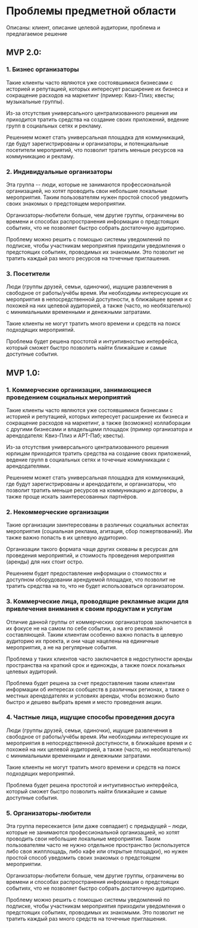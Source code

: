 # Проблемы предметной области

Описаны: клиент, описание целевой аудитории, проблема и предлагаемое решение

## MVP 2.0:

### 1. Бизнес организаторы

Такие клиенты часто являются уже состоявшимися бизнесами с историей и репутацией, которых интересует расширение их бизнеса и сокращение расходов на маркетинг (пример: Квиз-Плиз; квесты; музыкальные группы).

Из-за отсутствия универсального централизованного решения им приходится тратить средства на создание своих приложений, ведение групп в социальных сетях и рекламу.

Решением может стать универсальная площадка для коммуникаций, где будут зарегистрированы и организаторы, и потенциальные посетители мероприятий, что позволит тратить меньше ресурсов на коммуникацию и рекламу.

### 2. Индивидуальные организаторы

Эта группа -- люди, которые не занимаются профессиональной организацией, но хотят проводить свои небольшие локальные мероприятия. Таким пользователям нужен простой способ уведомить своих знакомых о предстоящем мероприятии.

Организаторы-любители больше, чем другие группы, ограничены во времени и способах распространения информации о предстоящих событиях, что не позволяет быстро собрать достаточную аудиторию.

Проблему можно решить с помощью системы уведомлений по подписке, чтобы участникам мероприятия приходили уведомления о предстоящих событиях, проводимых их знакомыми. Это позволит не тратить каждый раз много ресурсов на точечные приглашения.

### 3. Посетители

Люди (группы друзей, семьи, одиночки), ищущие развлечения в свободное от работы/учёбы время. Им необходимы интересующие их мероприятия в непосредственной доступности, в ближайшее время и с похожей на них целевой аудиторией, а также (часто, но необязательно) с минимальными временными и денежными затратами.

Такие клиенты не могут тратить много времени и средств на поиск подходящих мероприятий.

Проблема будет решена простотой и интуитивностью интерфейса, который сможет быстро позволить найти ближайшие и самые доступные события.


## MVP 1.0:

### 1. Коммерческие организации, занимающиеся проведением социальных мероприятий

Такие клиенты часто являются уже состоявшимися бизнесами с историей и репутацией, которых интересует расширение их бизнеса и сокращение расходов на маркетинг, а также (возможно) коллаборации с другими бизнесами и владельцами площадок (пример организатора и арендодателя: Квиз-Плиз и АРТ-Паб; квесты).

Из-за отсутствия универсального централизованного решения юрлицам приходится тратить средства на создание своих приложений, ведение групп в социальных сетях и точечные коммуникации с арендодателями.

Решением может стать универсальная площадка для коммуникаций, где будут зарегистрированы и арендодатели, и организаторы, что позволит тратить меньше ресурсов на коммуникацию и договоры, а также проще искать заинтересованных партнёров.

### 2. Некоммерческие организации

Такие организации заинтересованы в различных социальных аспектах мероприятия (социальная реклама, агитация, сбор пожертвований). Им также важно попасть в их целевую аудиторию.

Организации такого формата чаще других скованы в ресурсах для проведения мероприятий, и стоимость проведения мероприятия (аренды) для них стоит остро.

Решением будет предоставление информации о стоимостях и доступном оборудовании арендуемой площадке, что позволит не тратить средства на то, что не будет использоваться организатором.

### 3. Коммерческие лица, проводящие рекламные акции для привлечения внимания к своим продуктам и услугам

Отличие данной группы от коммерческих организаторов заключается в их фокусе не на самом по себе событии, а на его рекламной составляющей. Таким клиентам особенно важно попасть в целевую аудиторию их проекта, и они чаще нацелены на единичные мероприятия, а не на регулярные события.

Проблема у таких клиентов часто заключается в недоступности аренды пространства на краткий срок и единожды, а также поиск локальных целевых аудиторий.

Проблема будет решена за счет предоставления таким клиентам информации об интересах сообществ в различных регионах, а также о местных арендодателях и условиях аренды, чтобы возможно было быстро и дешево выбрать время и место проведения акции.

### 4. Частные лица, ищущие способы проведения досуга

Люди (группы друзей, семьи, одиночки), ищущие развлечения в свободное от работы/учёбы время. Им необходимы интересующие их мероприятия в непосредственной доступности, в ближайшее время и с похожей на них целевой аудиторией, а также (часто, но необязательно) с минимальными временными и денежными затратами.

Такие клиенты не могут тратить много времени и средств на поиск подходящих мероприятий.

Проблема будет решена простотой и интуитивностью интерфейса, который сможет быстро позволить найти ближайшие и самые доступные события.

### 5. Организаторы-любители

Эта группа пересекается (или даже совпадает) с предыдущей – люди, которые не занимаются профессиональной организацией, но хотят проводить свои небольшие локальные мероприятия. Таким пользователям часто не нужно отдельное пространство (используется либо своя жилплощадь, либо кафе или открытые площадки), но нужен простой способ уведомить своих знакомых о предстоящем мероприятии.

Организаторы-любители больше, чем другие группы, ограничены во времени и способах распространения информации о предстоящих событиях, что не позволяет быстро собрать достаточную аудиторию.

Проблему можно решить с помощью системы уведомлений по подписке, чтобы участникам мероприятия приходили уведомления о предстоящих событиях, проводимых их знакомыми. Это позволит не тратить каждый раз много средств на точечные приглашения.